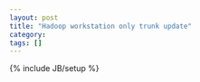 ```yaml
---
layout: post
title: "Hadoop workstation only trunk update"
category: 
tags: []
---
```

{% include JB/setup %}
